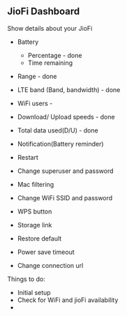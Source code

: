 ## JioFi Dashboard

Show details about your JioFi

* Battery
    * Percentage - done
    * Time remaining
* Range - done
* LTE band (Band, bandwidth) - done
* WiFi users - 

* Download/ Upload speeds - done
* Total data used(D/U) - done

* Notification(Battery reminder)

* Restart
* Change superuser and password
* Mac filtering
* Change WiFi SSID and password
* WPS button
* Storage link
* Restore default
* Power save timeout
* Change connection url


Things to do:
- Initial setup
- Check for WiFi and jioFi availability
- 

